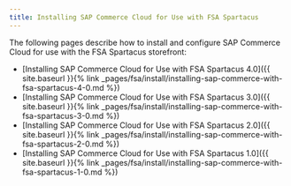 ```yaml
---
title: Installing SAP Commerce Cloud for Use with FSA Spartacus
---
```

The following pages describe how to install and configure SAP Commerce Cloud for use with the FSA Spartacus storefront:

- [Installing SAP Commerce Cloud for Use with FSA Spartacus 4.0]({{ site.baseurl }}{% link _pages/fsa/install/installing-sap-commerce-with-fsa-spartacus-4-0.md %})
- [Installing SAP Commerce Cloud for Use with FSA Spartacus 3.0]({{ site.baseurl }}{% link _pages/fsa/install/installing-sap-commerce-with-fsa-spartacus-3-0.md %})
- [Installing SAP Commerce Cloud for Use with FSA Spartacus 2.0]({{ site.baseurl }}{% link _pages/fsa/install/installing-sap-commerce-with-fsa-spartacus-2-0.md %})
- [Installing SAP Commerce Cloud for Use with FSA Spartacus 1.0]({{ site.baseurl }}{% link _pages/fsa/install/installing-sap-commerce-with-fsa-spartacus-1-0.md %})
